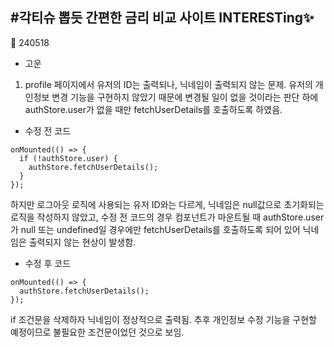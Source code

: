#각티슈 뽑듯 간편한 금리 비교 사이트 INTERESTing✨
----------
💞 240518
- 고운
1. profile 페이지에서 유저의 ID는 출력되나, 닉네임이 출력되지 않는 문제.
   유저의 개인정보 변경 기능을 구현하지 않았기 때문에 변경될 일이 없을 것이라는 판단 하에 authStore.user가 없을 때만 fetchUserDetails를 호출하도록 하였음. 
   
  - 수정 전 코드
```
onMounted(() => {
  if (!authStore.user) {
    authStore.fetchUserDetails();
  }
});
```
  하지만 로그아웃 로직에 사용되는 유저 ID와는 다르게, 닉네임은 null값으로 초기화되는 로직을 작성하지 않았고, 수정 전 코드의 경우 컴포넌트가 마운트될 때 authStore.user가 null 또는 undefined일 경우에만 fetchUserDetails를 호출하도록 되어 있어 닉네임은 출력되지 않는 현상이 발생함.
  - 수정 후 코드
```
onMounted(() => {
  authStore.fetchUserDetails();
});
```
if 조건문을 삭제하자 닉네임이 정상적으로 출력됨. 추후 개인정보 수정 기능을 구현할 예정이므로 불필요한 조건문이었던 것으로 보임.
